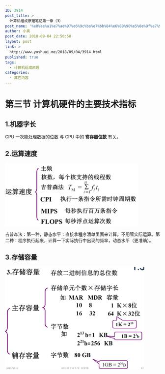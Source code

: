 ```yaml
---
ID: 3914
post_title: >
  计算机组成原理笔记第一章（3）
post_name: '%e8%ae%a1%e7%ae%97%e6%9c%ba%e7%bb%84%e6%88%90%e5%8e%9f%e7%90%86%e7%ac%94%e8%ae%b0%e7%ac%ac%e4%b8%80%e7%ab%a0%ef%bc%883%ef%bc%89'
author: 小奥
post_date: 2018-09-04 22:50:50
layout: post
link: >
  http://www.yushuai.me/2018/09/04/3914.html
published: true
tags:
  - 计算机组成原理
categories:
  - 其它内容
---
```

<h1>第三节 计算机硬件的主要技术指标</h1>
<h2>1.机器字长</h2>
CPU 一次能处理数据的位数 与 CPU 中的 <strong>寄存器位数</strong> 有关。
<h2>2.运算速度</h2>
<img class="aligncenter " src="https://github.com/dqhplhzz2008/Study-notes/blob/master/Computer-composition-principle/Chapter1/images/14.jpg?raw=true" width="433" height="203" />

吉普森法：第一种，静态水平：直接拿程序清单里面来计算，不用管实际运算。第二种：程序执行起来，计算一下实际执行中出现的频率，动态水平（更准确）。
<h2>3.存储容量</h2>
<img class="aligncenter " src="https://github.com/dqhplhzz2008/Study-notes/blob/master/Computer-composition-principle/Chapter1/images/15.jpg?raw=true" width="453" height="332" />